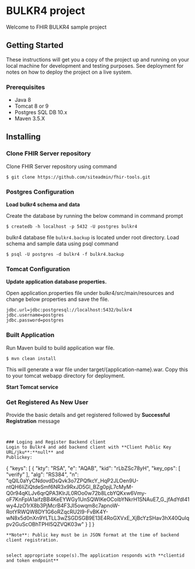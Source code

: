 # BULKR4 project
Welcome to FHIR BULKR4 sample project

## Getting Started
These instructions will get you a copy of the project up and running on your local machine for development and testing purposes. See deployment for notes on how to deploy the project on a live system.

### Prerequisites
*	Java 8
*	Tomcat 8 or 9
*	Postgres SQL DB 10.x
*	Maven 3.5.X

## Installing

### Clone FHIR Server repository 
Clone FHIR Server repository using command 

```
$ git clone https://github.com/siteadmin/fhir-tools.git
```

### Postgres Configuration

**Load bulkr4 schema and data**

Create the database by running the below command in command prompt

```
$ createdb -h localhost -p 5432 -U postgres bulkr4
```

bulkr4 database file `bulkr4.backup` is located under root directory. Load schema and sample data using psql command

```
$ psql -U postgres -d bulkr4 -f bulkr4.backup 
```

### Tomcat Configuration 

**Update application database properties.**

Open application.properties file under bulkr4/src/main/resources and change below properties and save the file. 

```  
jdbc.url=jdbc:postgresql://localhost:5432/bulkr4
jdbc.username=postgres
jdbc.password=postgres
```


### Built Application 
Run Maven build to build application war file. 
```
$ mvn clean install 
```
This will generate a war file under target/{application-name}.war. Copy this to your tomcat webapp directory for deployment.

**Start Tomcat service**

### Get Registered As New User
Provide the basic details and get registered followed by **Successful Registration** message
```


### Loging and Register Backend client
Login to Bulkr4 and add backend client with **Client Public Key URL/jku**:**null** and 
Publickey:

```
{
"keys": [
{
"kty": "RSA",
"e": "AQAB",
"kid": "rLbZSc78yH",
"key_ops": [
"verify"
],
"alg": "RS384",
"n": "qQIL0aYyCNdovdDsQvk3o7ZPQfkcY_HqP2JLOen9U-ntQH6IiZiQtdeSmf6NR3x9RxJD5Gl_BZg0pjL7cMyM-Q0r94qKLJv6qrQPA3KlrJL0ROo0w72b8LcbYQKxw6Vmy-oF7KnFplA1aifzBB4KeEYWGy1UnSQWIKeOColbYNkrH1SNAuE7_G_jfAdYdI41wy4JzO1rX8b3PjMcrB4F3JI5owqm8c7apnoW-RotYRWQW8DY1G6oRZqcRU2I9-FvBK4Y-wN8x5d0nXn9YLTLL3wZSGDSGB9E13E4RoGXVxE_XjBcYzSHav3hX40QuIqpv2GuScOBhTPHI5QZVQK03w"
}
]
}

```
**Note**: Public key must be in JSON format at the time of backend client registration.


select appropriate scope(s).The application responds with **clientid and token endpoint**
  
